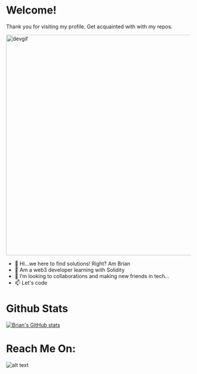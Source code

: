 
<!---
mairura/mairura is a ✨ special ✨ repository because its `README.md` (this file) appears on your GitHub profile.
You can click the Preview link to take a look at your changes.
--->
# Welcome!

Thank you for visiting my profile. Get acquainted with with my repos.

<img src="https://media.giphy.com/media/WTjXuYA2y4o3UZly3W/giphy.gif" alt="devgif" width="700px" height="600px" alignItems="center" display="flex" justifyContent="center" />

- 👋 Hi...we here to find solutions! Right? Am Brian
- 👀 Am a web3 developer learning with Solidity
- 💞️ I’m looking to collaborations and making new friends in tech...
- 📫 Let's code

# Github Stats 

[![Brian's GitHub stats](https://github-readme-stats.vercel.app/api?username=mairura&count_private=true&show_icons=true&theme=merko)](https://github.com/mairura/github-readme-stats)

<!-- # Top Languages

![Top Langs](https://github-readme-stats.vercel.app/api/top-langs/?username=mairura&theme=tokyonight) -->

# Reach Me On:

![alt text](https://img.shields.io/badge/-LinkedIn-0e76a8?style=plastic&logo=linkedIn)</a>
